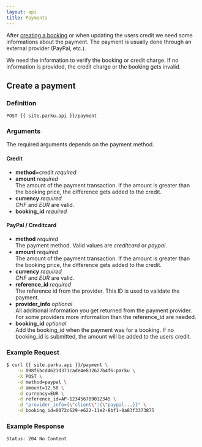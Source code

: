 ```yaml
---
layout: api
title: Payments
---
```


After [creating a booking][booking] or when updating the users credit we need some informations about the payment. The payment is usually done through an external provider (PayPal, etc.).

We need the information to verify the booking or credit charge. If no information is provided, the credit charge or the booking gets invalid.

## Create a payment

### Definition

```nginx
POST {{ site.parku.api }}/payment
```

### Arguments

The required arguments depends on the payment method.

#### Credit

* __method__=credit _required_
* __amount__ _required_<br/>
  The amount of the payment transaction. If the amount is greater than the booking price, the difference gets added to the credit.
* __currency__ _required_<br/>
  _CHF_ and _EUR_ are valid.
* __booking\_id__ _required_<br/>

#### PayPal / Creditcard

* __method__ _required_<br/>
  The payment method. Valid values are _creditcard_ or _paypal_.
* __amount__ _required_<br/>
  The amount of the payment transaction. If the amount is greater than the booking price, the difference gets added to the credit.
* __currency__ _required_<br/>
  _CHF_ and _EUR_ are valid.
* __reference\_id__ _required_<br/>
  The reference id from the provider. This ID is used to validate the payment.
* __provider\_info__ _optional_<br/>
  All additional information you get returned from the payment provider. For some providers more information than the reference_id are needed.
* __booking\_id__ _optional_<br/>
  Add the booking\_id when the payment was for a booking. If no booking\_id is submitted, the amount will be added to the users credit.

### Example Request

```sh
$ curl {{ site.parku.api }}/payment \
    -u 098f6bcd4621d373cade4e832627b4f6:parku \
    -X POST \
    -d method=paypal \
    -d amount=12.50 \
    -d currency=EUR \
    -d reference_id=AP-123456789012345 \
    -d "provider_info={\"client\":{\"paypal...}}" \
    -d booking_id=0072c629-e622-11e2-8bf1-8a83f3373875
```

### Example Response

```nginx
Status: 204 No Content
```

```

```


  [booking]:  /api/bookings/
